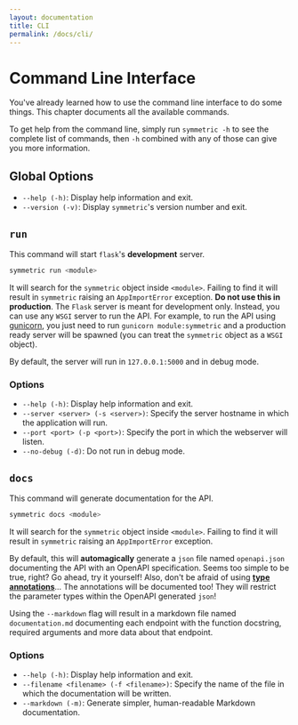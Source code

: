 ```yaml
---
layout: documentation
title: CLI
permalink: /docs/cli/
---
```


# Command Line Interface

You've already learned how to use the command line interface to do some things. This chapter documents all the available commands.

To get help from the command line, simply run `symmetric -h` to see the complete list of commands, then `-h` combined with any of those can give you more information.

## Global Options

- `--help (-h)`: Display help information and exit.
- `--version (-v)`: Display `symmetric`'s version number and exit.

## `run`

This command will start `flask`'s **development** server.

```bash
symmetric run <module>
```

It will search for the `symmetric` object inside `<module>`. Failing to find it will result in `symmetric` raising an `AppImportError` exception. **Do not use this in production**. The `Flask` server is meant for development only. Instead, you can use any `WSGI` server to run the API. For example, to run the API using [gunicorn](https://gunicorn.org/), you just need to run `gunicorn module:symmetric` and a production ready server will be spawned (you can treat the `symmetric` object as a `WSGI` object).

By default, the server will run in `127.0.0.1:5000` and in debug mode.

### Options

- `--help (-h)`: Display help information and exit.
- `--server <server> (-s <server>)`: Specify the server hostname in which the application will run.
- `--port <port> (-p <port>)`: Specify the port in which the webserver will listen.
- `--no-debug (-d)`: Do not run in debug mode.

## `docs`

This command will generate documentation for the API.

```bash
symmetric docs <module>
```

It will search for the `symmetric` object inside `<module>`. Failing to find it will result in `symmetric` raising an `AppImportError` exception.

By default, this will **automagically** generate a `json` file named `openapi.json` documenting the API with an OpenAPI specification. Seems too simple to be true, right? Go ahead, try it yourself! Also, don't be afraid of using **[type annotations](https://docs.python.org/3/library/typing.html)**... The annotations will be documented too! They will restrict the parameter types within the OpenAPI generated `json`!

Using the `--markdown` flag will result in a markdown file named `documentation.md` documenting each endpoint with the function docstring, required arguments and more data about that endpoint.

### Options

- `--help (-h)`: Display help information and exit.
- `--filename <filename> (-f <filename>)`: Specify the name of the file in which the documentation will be written.
- `--markdown (-m)`: Generate simpler, human-readable Markdown documentation.
